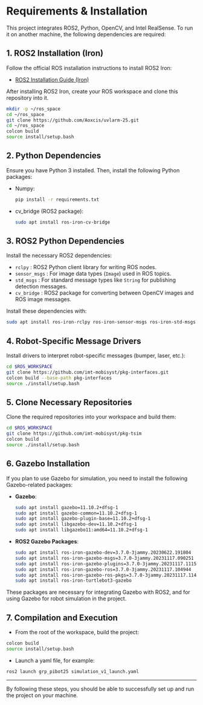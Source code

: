 
# Requirements & Installation

This project integrates ROS2, Python, OpenCV, and Intel RealSense. To run it on another machine, the following dependencies are required:

## 1. ROS2 Installation (Iron)
Follow the official ROS installation instructions to install ROS2 Iron:
- [ROS2 Installation Guide (Iron)](https://docs.ros.org/en/iron/Installation.html)

After installing ROS2 Iron, create your ROS workspace and clone this repository into it.

```bash
mkdir -p ~/ros_space
cd ~/ros_space
git clone https://github.com/Aoxcis/uvlarm-25.git
cd ~/ros_space
colcon build
source install/setup.bash
```

## 2. Python Dependencies
Ensure you have Python 3 installed. Then, install the following Python packages:
- Numpy:
  ```bash
  pip install -r requirements.txt
  ```
- cv_bridge (ROS2 package):
  ```bash
  sudo apt install ros-iron-cv-bridge
  ```

## 3. ROS2 Python Dependencies
Install the necessary ROS2 dependencies:
- `rclpy` : ROS2 Python client library for writing ROS nodes.
- `sensor_msgs` : For image data types (`Image`) used in ROS topics.
- `std_msgs` : For standard message types like `String` for publishing detection messages.
- `cv_bridge` : ROS2 package for converting between OpenCV images and ROS image messages.

Install these dependencies with:

```bash
sudo apt install ros-iron-rclpy ros-iron-sensor-msgs ros-iron-std-msgs ros-iron-cv-bridge
```

## 4. Robot-Specific Message Drivers
Install drivers to interpret robot-specific messages (bumper, laser, etc.):

```bash
cd $ROS_WORKSPACE
git clone https://github.com/imt-mobisyst/pkg-interfaces.git
colcon build --base-path pkg-interfaces
source ./install/setup.bash
```

## 5. Clone Necessary Repositories
Clone the required repositories into your workspace and build them:

```bash
cd $ROS_WORKSPACE
git clone https://github.com/imt-mobisyst/pkg-tsim
colcon build
source ./install/setup.bash
```

## 6. Gazebo Installation
If you plan to use Gazebo for simulation, you need to install the following Gazebo-related packages:

- **Gazebo**:
  ```bash
  sudo apt install gazebo=11.10.2+dfsg-1
  sudo apt install gazebo-common=11.10.2+dfsg-1
  sudo apt install gazebo-plugin-base=11.10.2+dfsg-1
  sudo apt install libgazebo-dev=11.10.2+dfsg-1
  sudo apt install libgazebo11:amd64=11.10.2+dfsg-1
  ```

- **ROS2 Gazebo Packages**:
  ```bash
  sudo apt install ros-iron-gazebo-dev=3.7.0-3jammy.20230622.191804
  sudo apt install ros-iron-gazebo-msgs=3.7.0-3jammy.20231117.090251
  sudo apt install ros-iron-gazebo-plugins=3.7.0-3jammy.20231117.111548
  sudo apt install ros-iron-gazebo-ros=3.7.0-3jammy.20231117.104944
  sudo apt install ros-iron-gazebo-ros-pkgs=3.7.0-3jammy.20231117.114324
  sudo apt install ros-iron-turtlebot3-gazebo
  ```

These packages are necessary for integrating Gazebo with ROS2, and for using Gazebo for robot simulation in the project.

## 7. Compilation and Execution
- From the root of the workspace, build the project:

```bash
colcon build
source install/setup.bash
```

- Launch a yaml file, for example:

```bash
ros2 launch grp_pibot25 simulation_v1_launch.yaml
```

---

By following these steps, you should be able to successfully set up and run the project on your machine.
